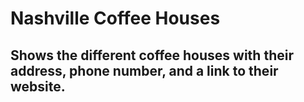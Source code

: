 # Nashville Coffee Houses
## Shows the different coffee houses with their address, phone number, and a link to their website.
